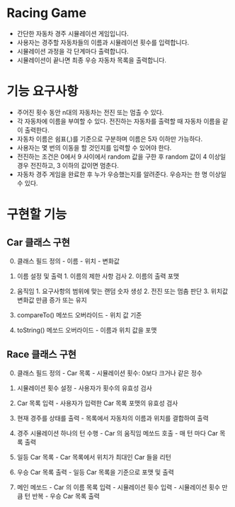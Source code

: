 # Racing Game

  - 간단한 자동차 경주 시뮬레이션 게임입니다.
  - 사용자는 경주할 자동차들의 이름과 시뮬레이션 횟수를 입력합니다.
  - 시뮬레이션 과정을 각 단계마다 출력합니다.
  - 시뮬레이션이 끝나면 최종 우승 자동차 목록을 출력합니다.



# 기능 요구사항

  - 주어진 횟수 동안 n대의 자동차는 전진 또는 멈출 수 있다.
  - 각 자동차에 이름을 부여할 수 있다. 전진하는 자동차를 출력할 때 자동차 이름을 같이 출력한다.
  - 자동차 이름은 쉼표(,)를 기준으로 구분하며 이름은 5자 이하만 가능하다.
  - 사용자는 몇 번의 이동을 할 것인지를 입력할 수 있어야 한다.
  - 전진하는 조건은 0에서 9 사이에서 random 값을 구한 후 random 값이 4 이상일 경우 전진하고, 3 이하의 값이면 멈춘다. 
  - 자동차 경주 게임을 완료한 후 누가 우승했는지를 알려준다. 우승자는 한 명 이상일 수 있다.



# 구현할 기능


  ## Car 클래스 구현

   0. 클래스 필드 정의
    - 이름
    - 위치
    - 변화값

   1. 이름 설정 및 출력
    1. 이름의 제한 사항 검사
    2. 이름의 출력 포맷

   2. 움직임
    1. 요구사항의 범위에 맞는 랜덤 숫자 생성
    2. 전진 또는 멈춤 판단
    3. 위치값 변화값 만큼 증가 또는 유지

   3. compareTo() 메쏘드 오버라이드
    - 위치 값 기준

   4. toString() 메쏘드 오버라이드
    - 이름과 위치 값을 포맷


  ## Race 클래스 구현

   0. 클래스 필드 정의
     - Car 목록
     - 시뮬레이션 횟수: 0보다 크거나 같은 정수

   1. 시뮬레이션 횟수 설정
     - 사용자가 횟수의 유효성 검사

   2. Car 목록 입력
     - 사용자가 입력한 Car 목록 포맷의 유효성 검사

   3. 현재 경주를 상태를 출력
     - 목록에서 자동차의 이름과 위치를 결합하여 출력

   4. 경주 시뮬레이션 하나의 턴 수행
     - Car 의 움직임 메쏘드 호출
     - 매 턴 마다 Car 목록 출력

   5. 일등 Car 목록
     - Car 목록에서 위치가 최대인 Car 들을 리턴

   6. 우승 Car 목록 출력
     - 일등 Car 목록을 기준으로 포맷 및 출력

   5. 메인 메쏘드
     - Car 의 이름 목록 입력
     - 시뮬레이션 휫수 입력
     - 시뮬레이션 횟수 만큼 턴 반복
     - 우승 Car 목록 출력
